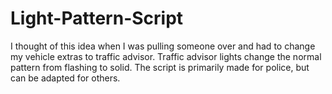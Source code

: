 # Light-Pattern-Script
I thought of this idea when I was pulling someone over and had to change my vehicle extras to traffic advisor. Traffic advisor lights change the normal pattern from flashing to solid. The script is primarily made for police, but can be adapted for others.
